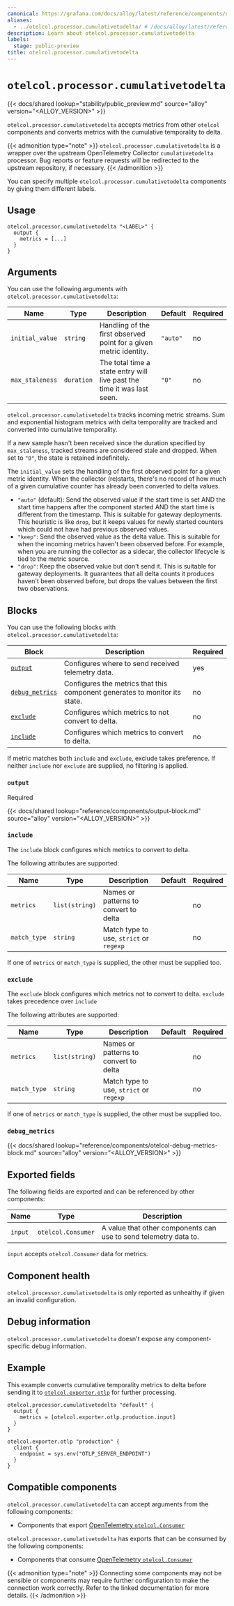 ```yaml
---
canonical: https://grafana.com/docs/alloy/latest/reference/components/otelcol/otelcol.processor.cumulativetodelta/
aliases:
  - ../otelcol.processor.cumulativetodelta/ # /docs/alloy/latest/reference/otelcol.processor.cumulativetodelta/
description: Learn about otelcol.processor.cumulativetodelta
labels:
  stage: public-preview
title: otelcol.processor.cumulativetodelta
---
```


# `otelcol.processor.cumulativetodelta`

{{< docs/shared lookup="stability/public_preview.md" source="alloy" version="<ALLOY_VERSION>" >}}

`otelcol.processor.cumulativetodelta` accepts metrics from other `otelcol` components and converts metrics with the cumulative temporality to delta.

{{< admonition type="note" >}}
`otelcol.processor.cumulativetodelta` is a wrapper over the upstream OpenTelemetry Collector `cumulativetodelta` processor.
Bug reports or feature requests will be redirected to the upstream repository, if necessary.
{{< /admonition >}}

You can specify multiple `otelcol.processor.cumulativetodelta` components by giving them different labels.

## Usage

```alloy
otelcol.processor.cumulativetodelta "<LABEL>" {
  output {
    metrics = [...]
  }
}
```

## Arguments

You can use the following arguments with `otelcol.processor.cumulativetodelta`:

| Name            | Type       | Description                                                            | Default  | Required |
| --------------- | ---------- | ---------------------------------------------------------------------- | -------- | -------- |
| `initial_value` | `string`   | Handling of the first observed point for a given metric identity.      | `"auto"` | no       |
| `max_staleness` | `duration` | The total time a state entry will live past the time it was last seen. | `"0"`    | no       |

`otelcol.processor.cumulativetodelta` tracks incoming metric streams.
Sum and exponential histogram metrics with delta temporality are tracked and converted into cumulative temporality.

If a new sample hasn't been received since the duration specified by `max_staleness`, tracked streams are considered stale and dropped.
When set to `"0"`, the state is retained indefinitely.

The `initial_value` sets the handling of the first observed point for a given metric identity.
When the collector (re)starts, there's no record of how much of a given cumulative counter has already been converted to delta values.

* `"auto"` (default): Send the observed value if the start time is set AND the start time happens after the component started AND the start time is different from the timestamp.
  This is suitable for gateway deployments. This heuristic is like `drop`, but it keeps values for newly started counters which could not have had previous observed values.
* `"keep"`: Send the observed value as the delta value. This is suitable for when the incoming metrics haven't been observed before. For example, when you are running the collector as a sidecar, the collector lifecycle is tied to the metric source.
* `"drop"`: Keep the observed value but don't send it. This is suitable for gateway deployments. It guarantees that all delta counts it produces haven't been observed before, but drops the values between the first two observations.

## Blocks

You can use the following blocks with `otelcol.processor.cumulativetodelta`:

| Block                            | Description                                                                | Required |
| -------------------------------- | -------------------------------------------------------------------------- | -------- |
| [`output`][output]               | Configures where to send received telemetry data.                          | yes      |
| [`debug_metrics`][debug_metrics] | Configures the metrics that this component generates to monitor its state. | no       |
| [`exclude`][exclude]             | Configures which metrics to not convert to delta.                          | no       |
| [`include`][include]             | Configures which metrics to convert to delta.                              | no       |

If metric matches both `include` and `exclude`, exclude takes preference.
If neither `include` nor `exclude` are supplied, no filtering is applied.

[include]: #include 
[exclude]: #exclude
[output]: #output
[debug_metrics]: #debug_metrics

### `output`

<span class="badge docs-labels__stage docs-labels__item">Required</span>

{{< docs/shared lookup="reference/components/output-block.md" source="alloy" version="<ALLOY_VERSION>" >}}

### `include`

The `include` block configures which metrics to convert to delta.

The following attributes are supported:

| Name         | Type           | Description                             | Default | Required |
| ------------ | -------------- | --------------------------------------- | ------- | -------- |
| `metrics`    | `list(string)` | Names or patterns to convert to delta   |         | no       |
| `match_type` | `string`       | Match type to use, `strict` or `regexp` |         | no       |

If one of `metrics` or `match_type` is supplied, the other must be supplied too.

### `exclude`

The `exclude` block configures which metrics not to convert to delta.
`exclude` takes precedence over `include`

The following attributes are supported:

| Name         | Type           | Description                             | Default | Required |
| ------------ | -------------- | --------------------------------------- | ------- | -------- |
| `metrics`    | `list(string)` | Names or patterns to convert to delta   |         | no       |
| `match_type` | `string`       | Match type to use, `strict` or `regexp` |         | no       |

If one of `metrics` or `match_type` is supplied, the other must be supplied too.

### `debug_metrics`

{{< docs/shared lookup="reference/components/otelcol-debug-metrics-block.md" source="alloy" version="<ALLOY_VERSION>" >}}

## Exported fields

The following fields are exported and can be referenced by other components:

| Name    | Type               | Description                                                      |
| ------- | ------------------ | ---------------------------------------------------------------- |
| `input` | `otelcol.Consumer` | A value that other components can use to send telemetry data to. |

`input` accepts `otelcol.Consumer` data for metrics.

## Component health

`otelcol.processor.cumulativetodelta` is only reported as unhealthy if given an invalid configuration.

## Debug information

`otelcol.processor.cumulativetodelta` doesn't expose any component-specific debug information.

## Example


This example converts cumulative temporality metrics to delta before sending it to [`otelcol.exporter.otlp`][otelcol.exporter.otlp] for further processing.

```alloy
otelcol.processor.cumulativetodelta "default" {
  output {
    metrics = [otelcol.exporter.otlp.production.input]
  }
}

otelcol.exporter.otlp "production" {
  client {
    endpoint = sys.env("OTLP_SERVER_ENDPOINT")
  }
}
```

[otelcol.exporter.otlp]: ../otelcol.exporter.otlp/

<!-- START GENERATED COMPATIBLE COMPONENTS -->

## Compatible components

`otelcol.processor.cumulativetodelta` can accept arguments from the following components:

- Components that export [OpenTelemetry `otelcol.Consumer`](../../../compatibility/#opentelemetry-otelcolconsumer-exporters)

`otelcol.processor.cumulativetodelta` has exports that can be consumed by the following components:

- Components that consume [OpenTelemetry `otelcol.Consumer`](../../../compatibility/#opentelemetry-otelcolconsumer-consumers)

{{< admonition type="note" >}}
Connecting some components may not be sensible or components may require further configuration to make the connection work correctly.
Refer to the linked documentation for more details.
{{< /admonition >}}

<!-- END GENERATED COMPATIBLE COMPONENTS -->
